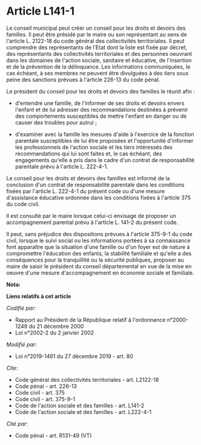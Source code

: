 # Article L141-1

Le conseil municipal peut créer un conseil pour les droits et devoirs des familles. Il peut être présidé par le maire ou son
représentant au sens de l'article L. 2122-18 du code général des collectivités territoriales. Il peut comprendre des
représentants de l'Etat dont la liste est fixée par décret, des représentants des collectivités territoriales et des
personnes oeuvrant dans les domaines de l'action sociale, sanitaire et éducative, de l'insertion et de la prévention de la
délinquance. Les informations communiquées, le cas échéant, à ses membres ne peuvent être divulguées à des tiers sous peine
des sanctions prévues à l'article 226-13 du code pénal.

Le président du conseil pour les droits et devoirs des familles le réunit afin :

- d'entendre une famille, de l'informer de ses droits et devoirs envers l'enfant et de lui adresser des recommandations
destinées à prévenir des comportements susceptibles de mettre l'enfant en danger ou de causer des troubles pour autrui ;

- d'examiner avec la famille les mesures d'aide à l'exercice de la fonction parentale susceptibles de lui être proposées et
l'opportunité d'informer les professionnels de l'action sociale et les tiers intéressés des recommandations qui lui sont
faites et, le cas échéant, des engagements qu'elle a pris dans le cadre d'un contrat de responsabilité parentale prévu à
l'article L. 222-4-1.

Le conseil pour les droits et devoirs des familles est informé de la conclusion d'un contrat de responsabilité parentale dans
les conditions fixées par l'article L. 222-4-1 du présent code ou d'une mesure d'assistance éducative ordonnée dans les
conditions fixées à l'article 375 du code civil.

Il est consulté par le maire lorsque celui-ci envisage de proposer un accompagnement parental prévu à l'article L. 141-2 du
présent code.

Il peut, sans préjudice des dispositions prévues à l'article 375-9-1 du code civil, lorsque le suivi social ou les
informations portées à sa connaissance font apparaître que la situation d'une famille ou d'un foyer est de nature à
compromettre l'éducation des enfants, la stabilité familiale et qu'elle a des conséquences pour la tranquillité ou la
sécurité publiques, proposer au maire de saisir le président du conseil départemental en vue de la mise en oeuvre d'une
mesure d'accompagnement en économie sociale et familiale.

**Nota:**



**Liens relatifs à cet article**

_Codifié par_:

  - Rapport au Président de la République relatif à l'ordonnance n°2000-1249 du 21 décembre 2000
  - Loi n°2002-2 du 2 janvier 2002

_Modifié par_:

  - Loi n°2019-1461 du 27 décembre 2019 - art. 80

_Cite_:

  - Code général des collectivités territoriales - art. L2122-18
  - Code pénal - art. 226-13
  - Code civil - art. 375
  - Code civil - art. 375-9-1
  - Code de l'action sociale et des familles - art. L141-2
  - Code de l'action sociale et des familles - art. L222-4-1

_Cité par_:

  - Code pénal - art. R131-49 (VT)
